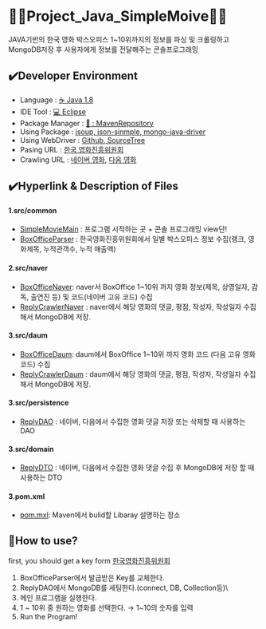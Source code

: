 # 👩‍💻Project_Java_SimpleMoive👩‍💻
JAVA기반의 한국 영화 박스오피스 1~10위까지의 정보를 파싱 및 크롤링하고 MongoDB저장 후 사용자에게 정보를 전달해주는 콘솔프로그래밍


## :heavy_check_mark:Developer Environment
  
  - Language : [:coffee: Java 1.8](#getting-started)
  - IDE Tool : [:computer: Eclipse](#running-the-tests)
  - Package Manager : [🔗 : MavenRepository ](#deployment)
  - Using Package : [jsoup, json-sinmple, mongo-java-driver](#built-with)
  - Using WebDriver : [Github, SourceTree](#built-with) 
  - Pasing URL : [한국 영화진흥위원회](http://www.kobis.or.kr/kobisopenapi/homepg/main/main.do)
  - Crawling URL :  [네이버 영화](https://movie.naver.com/),
                    [다음 영화](http://ticket2.movie.daum.net/Movie/MovieRankList.aspx)
  
## :heavy_check_mark:Hyperlink & Description of Files
#### 1.src/common
  - [SimpleMovieMain](https://github.com/haetsalshin/Project_Java_SimpleMoive/blob/master/MovieUniverse/src/common/SimpleMovieMain.java) : 프로그램 시작하는 곳 + 콘솔 프로그래밍 view단!
  - [BoxOfficeParser](https://github.com/haetsalshin/Project_Java_SimpleMoive/blob/master/MovieUniverse/src/common/BoxOfficeParser.java) : 한국영화진흥위원회에서 일별 박스오피스 정보 수집(랭크, 영화제목, 누적관객수, 누적 매출액)

#### 2.src/naver
  - [BoxOfficeNaver](https://github.com/haetsalshin/Project_Java_SimpleMoive/blob/master/MovieUniverse/src/naver/BoxOfficeNaver.java): naver서 BoxOffice 1~10위 까지 영화 정보(제목, 상영일자, 감독, 출연진 등) 및 코드(네이버 고유 코드) 수집
  - [ReplyCrawlerNaver](https://github.com/haetsalshin/Project_Java_SimpleMoive/blob/master/MovieUniverse/src/naver/ReplyCrawlerNaver.java) : naver에서 해당 영화의 댓글, 평점, 작성자, 작성일자 수집해서 MongoDB에 저장.
#### 3.src/daum
  - [BoxOfficeDaum](https://github.com/haetsalshin/Project_Java_SimpleMoive/blob/master/MovieUniverse/src/daum/BoxOfficeDaum.java): daum에서 BoxOffice 1~10위 까지 영화 코드 (다음 고유 영화코드) 수집
  - [ReplyCrawlerDaum](https://github.com/haetsalshin/Project_Java_SimpleMoive/blob/master/MovieUniverse/src/daum/ReplyCrawlerDaum.java) : daum에서 해당 영화의 댓글, 평점, 작성자, 작성일자 수집해서 MongoDB에 저장.
#### 3.src/persistence
  - [ReplyDAO](https://github.com/haetsalshin/Project_Java_SimpleMoive/blob/master/MovieUniverse/src/Persistence/ReplyDAO.java) : 네이버, 다음에서 수집한 영화 댓글 저장 또는 삭제할 때 사용하는 DAO
#### 3.src/domain
  - [ReplyDTO](https://github.com/haetsalshin/Project_Java_SimpleMoive/blob/master/MovieUniverse/src/domain/ReplyDTO.java) : 네이버, 다음에서 수집한 영화 댓글 수집 후 MongoDB에 저장 할 때 사용하는 DTO
#### 3.pom.xml
  - [pom.mxl](https://github.com/haetsalshin/Project_Java_SimpleMoive/blob/master/MovieUniverse/pom.xml): Maven에서 bulid할 Libaray 설명하는 장소

## :speech_balloon:How to use?
  first, you should get a key form [한국영화진흥위원회](http://www.kobis.or.kr/kobisopenapi/homepg/main/main.do)
  
  1. BoxOfficeParser에서 발급받은 Key를 교체한다.
  2. ReplyDAO에서 MongoDB를 세팅한다.(connect, DB, Collection등)\
  3. 메인 프로그램을 실행한다.
  4. 1 ~ 10위 중 원하는 영화를 선택한다. → 1~10의 숫자를 입력
  5. Run the Program!
